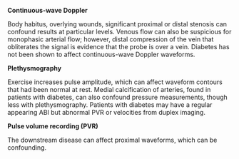 **Continuous-wave Doppler**

Body habitus, overlying wounds, significant proximal or distal stenosis can confound results at particular levels. Venous flow can also be suspicious for monophasic arterial flow; however, distal compression of the vein that obliterates the signal is evidence that the probe is over a vein. Diabetes has not been shown to affect continuous-wave Doppler waveforms.

**Plethysmography**

Exercise increases pulse amplitude, which can affect waveform contours that had been normal at rest. Medial calcification of arteries, found in patients with diabetes, can also confound pressure measurements, though less with plethysmography. Patients with diabetes may have a regular appearing ABI but abnormal PVR or velocities from duplex imaging.

**Pulse volume recording (PVR)**

The downstream disease can affect proximal waveforms, which can be confounding.